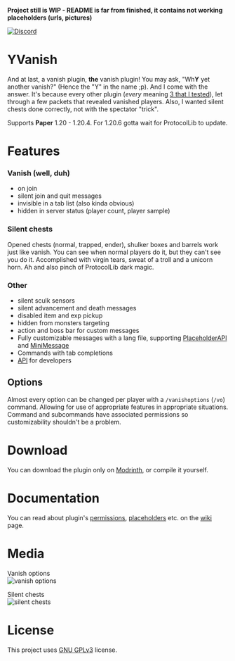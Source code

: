 **Project still is WIP - README is far from finished, it contains not working placeholders (urls, pictures)**

[![Discord](https://img.shields.io/discord/1236019317208776786?style=flat&logo=discord&label=Discord&color=%235d6af2
)](https://discord.gg/kZJhKZ48j8)
# YVanish
And at last, a vanish plugin, **the** vanish plugin! You may ask, "Wh**Y** yet another vanish?" (Hence the "Y" in the name ;p). And I come with the answer. It's because every other plugin (*every* meaning [3 that I tested](https://github.com/Ynfuien/YVanish/wiki/6.-Plugin-comparison)), let through a few packets that revealed vanished players. Also, I wanted silent chests done correctly, not with the spectator "trick".

Supports **Paper** 1.20 - 1.20.4. For 1.20.6 gotta wait for ProtocolLib to update.

# Features
### Vanish (well, duh)
- on join
- silent join and quit messages
- invisible in a tab list (also kinda obvious)
- hidden in server status (player count, player sample)

### Silent chests
Opened chests (normal, trapped, ender), shulker boxes and barrels work just like vanish. You can see when normal players do it, but they can't see you do it. Accomplished with virgin tears, sweat of a troll and a unicorn horn. Ah and also pinch of ProtocolLib dark magic.

### Other
- silent sculk sensors
- silent advancement and death messages
- disabled item and exp pickup
- hidden from monsters targeting
- action and boss bar for custom messages
- Fully customizable messages with a lang file, supporting [PlaceholderAPI](https://github.com/PlaceholderAPI/PlaceholderAPI) and [MiniMessage](https://docs.advntr.dev/minimessage/index.html)
- Commands with tab completions
- [API](https://github.com/Ynfuien/YVanish/wiki/4.-Developer-API) for developers

## Options
Almost every option can be changed per player with a `/vanishoptions` (`/vo`) command. Allowing for use of appropriate features in appropriate situations. Command and subcommands have associated permissions so customizability shouldn't be a problem.

# Download
You can download the plugin only on [Modrinth](https://modrinth.com/plugin/yvanish), or compile it yourself.

# Documentation
You can read about plugin's [permissions](https://github.com/Ynfuien/YVanish/wiki/2.-Permissions), [placeholders](https://github.com/Ynfuien/YVanish/wiki/3.-Placeholders) etc. on the [wiki](https://github.com/Ynfuien/YVanish/wiki) page.

# Media
Vanish options<br/>
![vanish options](https://i.imgur.com/5NfhYlv.gif)

Silent chests<br/>
![silent chests](https://i.imgur.com/UcsLPJX.gif)

# License
This project uses [GNU GPLv3](https://github.com/Ynfuien/YVanish/main/blob/LICENSE) license.